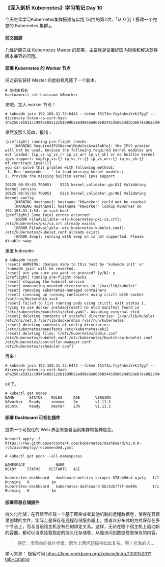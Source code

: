### 《深入剖析 Kubernetes》学习笔记 Day 10

今天继续学习Kubernetes集群搭建与实践 (3讲)的第2讲，「从 0 到 1 搭建一个完整的 Kubernetes 集群」。

#### 前文回顾

几经折腾完成 Kubernetes Master 的部署，主要就是设置好国内镜像和解决软件版本兼容的问题。

#### 部署 Kubernetes 的 Worker 节点

把之前安装好 Master 的虚拟机克隆了一个副本。

```
# 修改主机名
hostnamectl set-hostname k8worker
```

来吧，加入 worker 节点！

```
# kubeadm join 192.168.31.73:6443 --token f5173m.fcy4nbvitvk17gg7 --discovery-token-ca-cert-hash sha256:e5931cc9946c88512cb1999b82ed98a8e869585445d50624dbb3eb7ea8622d44
```

果然没那么简单，报错：

```
[preflight] running pre-flight checks
	[WARNING RequiredIPVSKernelModulesAvailable]: the IPVS proxier will not be used, because the following required kernel modules are not loaded: [ip_vs ip_vs_rr ip_vs_wrr ip_vs_sh] or no builtin kernel ipvs support: map[ip_vs:{} ip_vs_rr:{} ip_vs_wrr:{} ip_vs_sh:{} nf_conntrack_ipv4:{}]
you can solve this problem with following methods:
 1. Run 'modprobe -- ' to load missing kernel modules;
2. Provide the missing builtin kernel ipvs support

I0125 08:55:03.790651    5225 kernel_validator.go:81] Validating kernel version
I0125 08:55:03.790953    5225 kernel_validator.go:96] Validating kernel config
	[WARNING Hostname]: hostname "k8worker" could not be reached
	[WARNING Hostname]: hostname "k8worker" lookup k8worker on 192.168.31.1:53: no such host
[preflight] Some fatal errors occurred:
	[ERROR FileAvailable--etc-kubernetes-pki-ca.crt]: /etc/kubernetes/pki/ca.crt already exists
	[ERROR FileAvailable--etc-kubernetes-kubelet.conf]: /etc/kubernetes/kubelet.conf already exists
	[ERROR Swap]: running with swap on is not supported. Please disable swap
```

重置 kubeadm

```
# kubeadm reset
[reset] WARNING: changes made to this host by 'kubeadm init' or 'kubeadm join' will be reverted.
[reset] are you sure you want to proceed? [y/N]: y
[preflight] running pre-flight checks
[reset] stopping the kubelet service
[reset] unmounting mounted directories in "/var/lib/kubelet"
[reset] removing kubernetes-managed containers
[reset] cleaning up running containers using crictl with socket /var/run/dockershim.sock
[reset] failed to list running pods using crictl: exit status 1. Trying to use docker instead[reset] no etcd manifest found in "/etc/kubernetes/manifests/etcd.yaml". Assuming external etcd
[reset] deleting contents of stateful directories: [/var/lib/kubelet /etc/cni/net.d /var/lib/dockershim /var/run/kubernetes]
[reset] deleting contents of config directories: [/etc/kubernetes/manifests /etc/kubernetes/pki]
[reset] deleting files: [/etc/kubernetes/admin.conf /etc/kubernetes/kubelet.conf /etc/kubernetes/bootstrap-kubelet.conf /etc/kubernetes/controller-manager.conf /etc/kubernetes/scheduler.conf]
```

再来！

```
# kubeadm join 192.168.31.73:6443 --token f5173m.fcy4nbvitvk17gg7 --discovery-token-ca-cert-hash sha256:e5931cc9946c88512cb1999b82ed98a8e869585445d50624dbb3eb7ea8622d44
```

ok了。

```
# kubectl get nodes
NAME       STATUS    ROLES     AGE       VERSION
k8worker   Ready     <none>    2m        v1.11.3
ubuntu     Ready     master    23h       v1.11.3
```

#### 部署 Dashboard 可视化插件

提供一个可视化的 Web 界面来查看当前集群的各种信息。

```
kubectl apply -f https://raw.githubusercontent.com/kubernetes/dashboard/v2.0.0-rc6/aio/deploy/recommended.yaml
```

```
# kubectl get pods --all-namespaces

NAMESPACE              NAME                                        READY     STATUS    RESTARTS   AGE

kubernetes-dashboard   dashboard-metrics-scraper-878cb9dc4-wjwlg   1/1       Running   0          1m
kubernetes-dashboard   kubernetes-dashboard-5bc5dbff7f-mw89n       1/1       Running   0          1m
```

#### 部署容器存储插件

持久化存储：在容器里挂载一个基于网络或者其他机制的远程数据卷，使得在容器里创建的文件，实际上是保存在远程存储服务器上，或者以分布式的方式保存在多个节点上，而与当前宿主机没有任何绑定关系。这样，无论在哪个宿主机上启动新的容器，都可以请求挂载指定的持久化存储卷，从而访问到数据卷里保存的内容。

> 感悟：很简单的操作步骤，因为上网问题搞得如此复杂。啊！悲哀的人…

学习来源： 极客时间 https://time.geekbang.org/column/intro/100015201?tab=catalog



